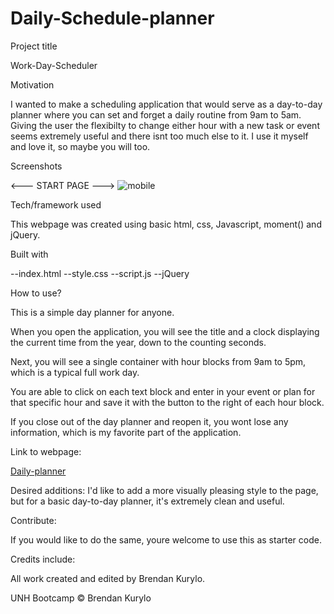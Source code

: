 # Daily-Schedule-planner

Project title

Work-Day-Scheduler

Motivation

I wanted to make a scheduling application that would serve as a day-to-day planner where you can set and forget a daily routine from 9am to 5am. Giving the user
the flexibilty to change either hour with a new task or event seems extremely useful and there isnt too much else to it. I use it myself and love it, so maybe you will too.

Screenshots

<--- START PAGE --->
![mobile](https://user-images.githubusercontent.com/59030105/116617270-a3a27700-a90b-11eb-9aca-c7d3195a51b6.png)

Tech/framework used

This webpage was created using basic html, css, Javascript, moment() and jQuery.

Built with

--index.html --style.css --script.js --jQuery

How to use?

This is a simple day planner for anyone.

When you open the application, you will see the title and a clock displaying the current time from the year, down to the counting seconds.

Next, you will see a single container with hour blocks from 9am to 5pm, which is a typical full work day.

You are able to click on each text block and enter in your event or plan for that specific hour and save it with the button to the right of each hour block.

If you close out of the day planner and reopen it, you wont lose any information, which is my favorite part of the application.

Link to webpage:

[Daily-planner](https://bkrendan12.github.io/Daily-Schedule-planner/)

Desired additions: I'd like to add a more visually pleasing style to the page, but for a basic day-to-day planner, it's extremely clean and useful.

Contribute:

If you would like to do the same, youre welcome to use this as starter code.

Credits include:

All work created and edited by Brendan Kurylo.

UNH Bootcamp © Brendan Kurylo
